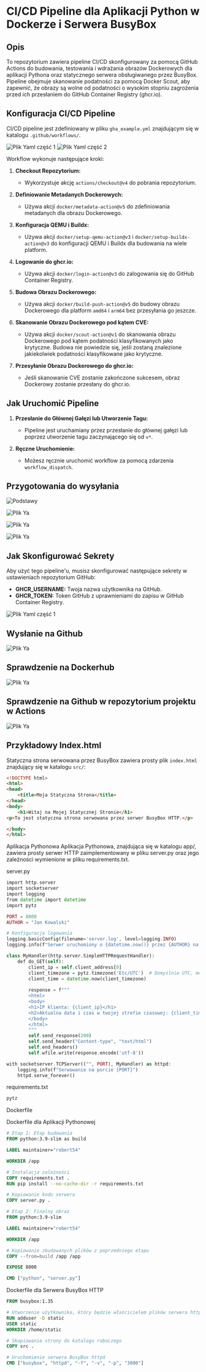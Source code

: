 # CI/CD Pipeline dla Aplikacji Python w Dockerze i Serwera BusyBox

## Opis

To repozytorium zawiera pipeline CI/CD skonfigurowany za pomocą GitHub Actions do budowania, testowania i wdrażania obrazów Dockerowych dla aplikacji Pythona oraz statycznego serwera obsługiwanego przez BusyBox. Pipeline obejmuje skanowanie podatności za pomocą Docker Scout, aby zapewnić, że obrazy są wolne od podatności o wysokim stopniu zagrożenia przed ich przesłaniem do GitHub Container Registry (ghcr.io).

## Konfiguracja CI/CD Pipeline

CI/CD pipeline jest zdefiniowany w pliku `gha_example.yml` znajdującym się w katalogu `.github/workflows/`. 

![Plik Yaml część 1](images/plikyaml.png)
![Plik Yaml część 2](images/plikyaml2.png)

Workflow wykonuje następujące kroki:
1. **Checkout Repozytorium:**
   - Wykorzystuje akcję `actions/checkout@v4` do pobrania repozytorium.

2. **Definiowanie Metadanych Dockerowych:**
   - Używa akcji `docker/metadata-action@v5` do zdefiniowania metadanych dla obrazu Dockerowego.

3. **Konfiguracja QEMU i Buildx:**
   - Używa akcji `docker/setup-qemu-action@v3` i `docker/setup-buildx-action@v3` do konfiguracji QEMU i Buildx dla budowania na wiele platform.

4. **Logowanie do ghcr.io:**
   - Używa akcji `docker/login-action@v3` do zalogowania się do GitHub Container Registry.

5. **Budowa Obrazu Dockerowego:**
   - Używa akcji `docker/build-push-action@v5` do budowy obrazu Dockerowego dla platform `amd64` i `arm64` bez przesyłania go jeszcze.

6. **Skanowanie Obrazu Dockerowego pod kątem CVE:**
   - Używa akcji `docker/scout-action@v1` do skanowania obrazu Dockerowego pod kątem podatności klasyfikowanych jako krytyczne. Budowa nie powiedzie się, jeśli zostaną znalezione jakiekolwiek podatności klasyfikowane jako krytyczne.

7. **Przesyłanie Obrazu Dockerowego do ghcr.io:**
   - Jeśli skanowanie CVE zostanie zakończone sukcesem, obraz Dockerowy zostanie przesłany do ghcr.io.

## Jak Uruchomić Pipeline

1. **Przesłanie do Głównej Gałęzi lub Utworzenie Tagu:**
   - Pipeline jest uruchamiany przez przesłanie do głównej gałęzi lub poprzez utworzenie tagu zaczynającego się od `v*`.

2. **Ręczne Uruchomienie:**
   - Możesz ręcznie uruchomić workflow za pomocą zdarzenia `workflow_dispatch`.

## Przygotowania do wysyłania

![Podstawy](images/ghpodstawy.png)

![Plik Ya](images/ghpush.png)

![Plik Ya](images/ghtag.png)

![Plik Ya](images/gitpushtag.png)

## Jak Skonfigurować Sekrety

Aby użyć tego pipeline'u, musisz skonfigurować następujące sekrety w ustawieniach repozytorium GitHub:

- **GHCR_USERNAME:** Twoja nazwa użytkownika na GitHub.
- **GHCR_TOKEN:** Token GitHub z uprawnieniami do zapisu w GitHub Container Registry.

![Plik Yaml część 1](images/tokensvariable.png)

## Wysłanie na Github

![Plik Ya](images/ghrunwatch.png)

## Sprawdzenie na Dockerhub

![Plik Ya](images/dhimages.png)

## Sprawdzenie na Github w repozytorium projektu w Actions

![Plik Ya](images/worklflowsumary.png)

## Przykładowy Index.html

Statyczna strona serwowana przez BusyBox zawiera prosty plik `index.html` znajdujący się w katalogu `src/`:

```html
<!DOCTYPE html>
<html>
<head>
    <title>Moja Statyczna Strona</title>
</head>
<body>
    <h1>Witaj na Mojej Statycznej Stronie</h1>
<p>To jest statyczna strona serwowana przez serwer BusyBox HTTP.</p>

</body>
</html>
```
Aplikacja Pythonowa
Aplikacja Pythonowa, znajdująca się w katalogu app/, zawiera prosty serwer HTTP zaimplementowany w pliku server.py oraz jego zależności wymienione w pliku requirements.txt.

server.py

```php
import http.server
import socketserver
import logging
from datetime import datetime
import pytz

PORT = 8000
AUTHOR = "Jan Kowalski"

# Konfiguracja logowania
logging.basicConfig(filename='server.log', level=logging.INFO)
logging.info(f"Serwer uruchomiony o {datetime.now()} przez {AUTHOR} na porcie {PORT}")

class MyHandler(http.server.SimpleHTTPRequestHandler):
    def do_GET(self):
        client_ip = self.client_address[0]
        client_timezone = pytz.timezone('Etc/UTC')  # Domyślnie UTC, może być dostosowany na podstawie IP
        client_time = datetime.now(client_timezone)
        
        response = f"""
        <html>
        <body>
        <h1>IP klienta: {client_ip}</h1>
        <h2>Aktualna data i czas w twojej strefie czasowej: {client_time.strftime('%Y-%m-%d %H:%M:%S %Z%z')}</h2>
        </body>
        </html>
        """
        self.send_response(200)
        self.send_header("Content-type", "text/html")
        self.end_headers()
        self.wfile.write(response.encode('utf-8'))

with socketserver.TCPServer(("", PORT), MyHandler) as httpd:
    logging.info(f"Serwowanie na porcie {PORT}")
    httpd.serve_forever()

```
requirements.txt

```txt
pytz
```

Dockerfile

Dockerfile dla Aplikacji Pythonowej

```dockerfile
# Etap 1: Etap budowania
FROM python:3.9-slim as build

LABEL maintainer="robert54"

WORKDIR /app

# Instalacja zależności
COPY requirements.txt .
RUN pip install --no-cache-dir -r requirements.txt

# Kopiowanie kodu serwera
COPY server.py .

# Etap 2: Finalny obraz
FROM python:3.9-slim

LABEL maintainer="robert54"

WORKDIR /app

# Kopiowanie zbudowanych plików z poprzedniego etapu
COPY --from=build /app /app

EXPOSE 8000

CMD ["python", "server.py"]

```

Dockerfile dla Serwera BusyBox HTTP
```dockerfile
FROM busybox:1.35

# Utworzenie użytkownika, który będzie właścicielem plików serwera httpd
RUN adduser -D static
USER static
WORKDIR /home/static

# Skopiowanie strony do katalogu roboczego
COPY src .

# Uruchomienie serwera BusyBox httpd
CMD ["busybox", "httpd", "-f", "-v", "-p", "3000"]

```
